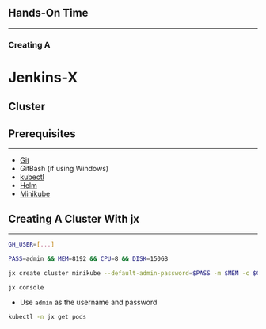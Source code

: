 ## Hands-On Time

---

### Creating A
# Jenkins-X
## Cluster


## Prerequisites

---

* [Git](https://git-scm.com/)
* GitBash (if using Windows)
* [kubectl](https://kubernetes.io/docs/tasks/tools/install-kubectl/)
* [Helm](https://helm.sh/)
* [Minikube](https://kubernetes.io/docs/tasks/tools/install-minikube/)


## Creating A Cluster With jx

---

```bash
GH_USER=[...]

PASS=admin && MEM=8192 && CPU=8 && DISK=150GB

jx create cluster minikube --default-admin-password=$PASS -m $MEM -c $CPU -s $DISK -d virtualbox --git-username $GH_USER --environment-git-owner $GH_USER --default-environment-prefix jx-rocks --no-tiller

jx console
```

* Use `admin` as the username and password

```bash
kubectl -n jx get pods
```
